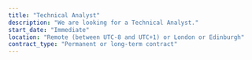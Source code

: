 ```yaml
---
title: "Technical Analyst"
description: "We are looking for a Technical Analyst."
start_date: "Immediate"
location: "Remote (between UTC-8 and UTC+1) or London or Edinburgh"
contract_type: "Permanent or long-term contract"
---
```

